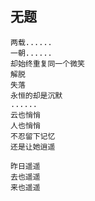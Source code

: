 

## 无题

	两载......
	一朝......
	却始终重复同一个微笑
	解脱
	失落
	永恒的却是沉默
	......
	云也悄悄
	人也悄悄
	不忍留下记忆
	还是让她逍遥
	
	昨日遥遥
	去也遥遥
	来也遥遥